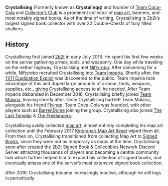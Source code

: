 **Crystallising** (Formerly known as **Crystalinqq**) and founder of [Team Coca-Cola](https://2b2t.miraheze.org/wiki/Team_Coca_Cola) and [Collector’s Club](https://2b2t.miraheze.org/wiki/Collector%E2%80%99s_Club) is a prominent collector of [map art](https://2b2t.miraheze.org/wiki/map_art), banners, and most notably signed books. As of the time of writing, Crystallising is 2b2t’s largest signed book collector with over 22 Double-Chests of fully filled shulkers.

## History
Crystallising first joined [2b2t](https://2b2t.miraheze.org/wiki/2b2t) in early July 2016. He spent his first few weeks on the server gathering armor, tools, and weaponry. One day while traveling on the nether highway, Crystallising met [Niftyrobo](https://2b2t.miraheze.org/wiki/Niftyrobo). After conversing for a while, Niftyrobo recruited Crystallising into [Team Imperia](https://2b2t.miraheze.org/wiki/Team_Imperia). Shortly after, the [11/11 Duplication Exploit](https://2b2t.miraheze.org/wiki/11%2F11_Dupe) was discovered to the public. Team Imperia took advantage of this and duped large amounts of armour, tools, weapons, supplies, etc., giving Crystallising access to all he needed. After Team Imperia disbanded in December 2016, Crystallising briefly joined [Team Malaria](https://2b2t.miraheze.org/wiki/Team_Malaria), leaving shortly after. Once Crystallising had left Team Malaria, alongside his friend [Flyinqq](https://2b2t.miraheze.org/wiki/Flyinqq), Team Coca-Cola was founded, with other players such as [BarrenDome](https://2b2t.miraheze.org/wiki/BarrenDome) joining the group. Crystallising also joined [The Last Templar](https://2b2t.miraheze.org/wiki/The_Last_Templar) & [The Freelancers](https://2b2t.miraheze.org/wiki/The_Freelancers).

Crystallising avidly collected [map art](https://2b2t.miraheze.org/wiki/map_art), almost entirely completing his map art collection until the February 2017 [Kinorana’s Map Art Reset](https://2b2t.miraheze.org/wiki/Kinorana_Map_Crisis) wiped them all. From then on, Crystallising transitioned from collecting Map Art to [Signed Books](https://2b2t.miraheze.org/wiki/Signed_Books), since they were not as temporary as maps at the time. Crystallising soon after created the 2b2t Signed Book & Collectibles Network Discord Server attracting thousands of players and becoming a central community hub which further helped him to expand his collection of signed books, and eventually amass one of the server’s most extensive signed book collection.

After 2019, Crystallising became increasingly inactive, although he still logs in periodically.